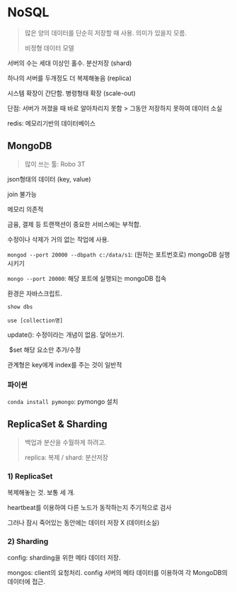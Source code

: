 # NoSQL

>많은 양의 데이터를 단순히 저장할 때 사용. 의미가 있을지 모름.
>
>비정형 데이터 모델



서버의 수는 세대 이상인 홀수. 분산저장 (shard)

하나의 서버를 두개정도 더 복제해놓음 (replica)

시스템 확장이 간단함. 병령형태 확장 (scale-out)

단점: 서버가 꺼졌을 때 바로 알아차리지 못함 > 그동안 저장하지 못하여 데이터 소실



redis: 메모리기반의 데이터베이스





## MongoDB

> 많이 쓰는 툴: Robo 3T

json형태의 데이터 (key, value)

join 불가능

메모리 의존적

금융, 결제 등 트랜잭션이 중요한 서비스에는 부적합.

수정이나 삭제가 거의 없는 작업에 사용.



`mongod --port 20000 --dbpath c:/data/s1`: (원하는 포트번호로) mongoDB 실행시키기

`mongo --port 20000`: 해당 포트에 실행되는 mongoDB 접속



환경은 자바스크립트.

`show dbs`

`use [collection명]`



update(): 수정이라는 개념이 없음. 덮어쓰기.

​	$set 해당 요소만 추가/수정



관계형은 key에게 index를 주는 것이 일반적



### 파이썬

`conda install pymongo`: pymongo 설치



## ReplicaSet & Sharding

> 백업과 분산을 수월하게 하려고.
>
> replica: 복제 / shard: 분산저장



### 1) ReplicaSet

복제해놓는 것. 보통 세 개.

heartbeat를 이용하여 다른 노드가 동작하는지 주기적으로 검사

그러나 잠시 죽어있는 동안에는 데이터 저장 X (데이터소실)



### 2) Sharding

config: sharding을 위한 메타 데이터 저장.

mongos: client의 요청처리. config 서버의 메타 데이터를 이용하여 각 MongoDB의 데이터에 접근.


